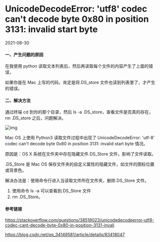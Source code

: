 # UnicodeDecodeError: 'utf8' codec can't decode byte 0x80 in position 3131: invalid start byte

2021-08-30

#### 一、产生问题的原因

在我使用 python 读取文本列表后，然后再读取每个文件的内容产生了上面的错误，

如果你是在 Mac 上写的代码，肯定是将.DS_store 文件也读到列表里了，才产生的错误。

#### 二、解决方法

通过终端 cd 到你的那个目录，然后 ls -a .DS_store，查看文件是否真的存在，rm .DS_store 之后，问题解决。

![img](https://img2018.cnblogs.com/blog/879421/202001/879421-20200105201636342-1207020454.png)

Mac OS 上使用 Python3 读取文件过程中出现了 UnicodeDecodeError: 'utf-8' codec can't decode byte 0x80 in position 3131: invalid start byte 情况。

原因是：OS X 系统在文件夹中存在隐藏文件.DS_Store 文件，影响了文件读取。

.DS_Store 是 Mac OS 保存文件夹的自定义属性的隐藏文件，如文件的图标位置或背景色。

解决办法是：使用命令行进入当读取文件所在文件夹，删除.DS_Store 文件。

1. 使用命令 ls -a 可以查看到.DS_Store 文件
2. rm .DS_Store。

#### 参考链接

https://stackoverflow.com/questions/38518023/unicodedecodeerror-utf8-codec-cant-decode-byte-0x80-in-position-3131-invali

https://blog.csdn.net/qq_34149581/article/details/83418047
